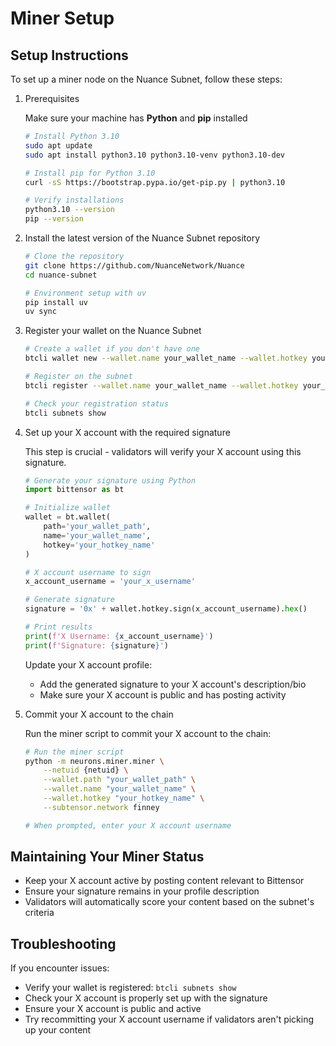 # Miner Setup

## Setup Instructions
To set up a miner node on the Nuance Subnet, follow these steps:

1. Prerequisites

    Make sure your machine has **Python** and **pip** installed
    ```sh
    # Install Python 3.10
    sudo apt update
    sudo apt install python3.10 python3.10-venv python3.10-dev

    # Install pip for Python 3.10
    curl -sS https://bootstrap.pypa.io/get-pip.py | python3.10

    # Verify installations
    python3.10 --version
    pip --version
    ```

2. Install the latest version of the Nuance Subnet repository
    ```sh
    # Clone the repository
    git clone https://github.com/NuanceNetwork/Nuance
    cd nuance-subnet

    # Environment setup with uv
    pip install uv
    uv sync
    ```

3. Register your wallet on the Nuance Subnet

    ```sh
    # Create a wallet if you don't have one
    btcli wallet new --wallet.name your_wallet_name --wallet.hotkey your_hotkey_name
    
    # Register on the subnet
    btcli register --wallet.name your_wallet_name --wallet.hotkey your_hotkey_name --netuid {netuid}
    
    # Check your registration status
    btcli subnets show
    ```

4. Set up your X account with the required signature

    This step is crucial - validators will verify your X account using this signature.
    
    ```python
    # Generate your signature using Python
    import bittensor as bt

    # Initialize wallet
    wallet = bt.wallet(
        path='your_wallet_path',
        name='your_wallet_name', 
        hotkey='your_hotkey_name'
    )

    # X account username to sign
    x_account_username = 'your_x_username'

    # Generate signature
    signature = '0x' + wallet.hotkey.sign(x_account_username).hex()

    # Print results
    print(f'X Username: {x_account_username}')
    print(f'Signature: {signature}')
    ```
    
    Update your X account profile:
    - Add the generated signature to your X account's description/bio
    - Make sure your X account is public and has posting activity
    
5. Commit your X account to the chain

    Run the miner script to commit your X account to the chain:
    
    ```sh
    # Run the miner script
    python -m neurons.miner.miner \
        --netuid {netuid} \
        --wallet.path "your_wallet_path" \
        --wallet.name "your_wallet_name" \
        --wallet.hotkey "your_hotkey_name" \
        --subtensor.network finney
    
    # When prompted, enter your X account username
    ```

## Maintaining Your Miner Status

- Keep your X account active by posting content relevant to Bittensor
- Ensure your signature remains in your profile description
- Validators will automatically score your content based on the subnet's criteria

## Troubleshooting

If you encounter issues:

- Verify your wallet is registered: `btcli subnets show`
- Check your X account is properly set up with the signature
- Ensure your X account is public and active
- Try recommitting your X account username if validators aren't picking up your content
